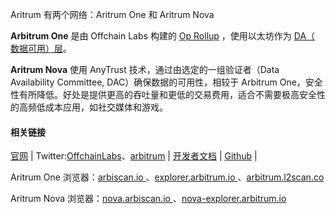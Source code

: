 Aritrum 有两个网络：Aritrum One 和 Aritrum Nova 



**Arbitrum One** 是由  Offchain Labs 构建的 [Op Rollup]() ，使用以太坊作为 [DA（ 数据可用）层](https://learnblockchain.cn/tags/DA)。

**Aritrum Nova** 使用 AnyTrust 技术，通过由选定的一组验证者（Data Availability Committee, DAC）确保数据的可用性，相较于 Arbitrum One，安全性有所降低。好处是提供更高的吞吐量和更低的交易费用，适合不需要极高安全性的高频低成本应用，如社交媒体和游戏。



#### 相关链接

[官网](https://arbitrum.io) | Twitter:[OffchainLabs](https://twitter.com/OffchainLabs)、[arbitrum](https://twitter.com/arbitrum) | [开发者文档](https://developer.arbitrum.io/) | [Github](https://github.com/OffchainLabs/arbitrum) |

 Aritrum One 浏览器：[arbiscan.io ](https://arbiscan.io/)、[explorer.arbitrum.io ](https://explorer.arbitrum.io/)、[arbitrum.l2scan.co ](https://arbitrum.l2scan.co/)

 Aritrum Nova 浏览器：[nova.arbiscan.io ](https://nova.arbiscan.io/)、[nova-explorer.arbitrum.io ](https://nova-explorer.arbitrum.io/)


